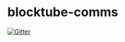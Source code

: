 # blocktube-comms

[![Gitter](https://badges.gitter.im/BlockTube/blocktube-comms.svg)](https://gitter.im/BlockTube/blocktube-comms?utm_source=badge&utm_medium=badge&utm_campaign=pr-badge&utm_content=badge)